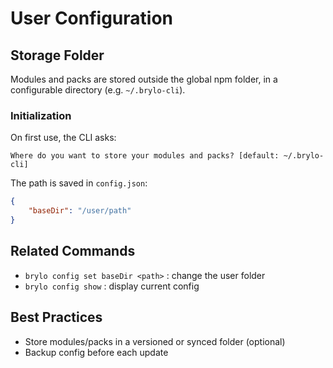 # User Configuration

## Storage Folder

Modules and packs are stored outside the global npm folder, in a configurable directory (e.g. `~/.brylo-cli`).

### Initialization

On first use, the CLI asks:

```
Where do you want to store your modules and packs? [default: ~/.brylo-cli]
```

The path is saved in `config.json`:

```json
{
    "baseDir": "/user/path"
}
```

## Related Commands

- `brylo config set baseDir <path>` : change the user folder
- `brylo config show` : display current config

## Best Practices

- Store modules/packs in a versioned or synced folder (optional)
- Backup config before each update
